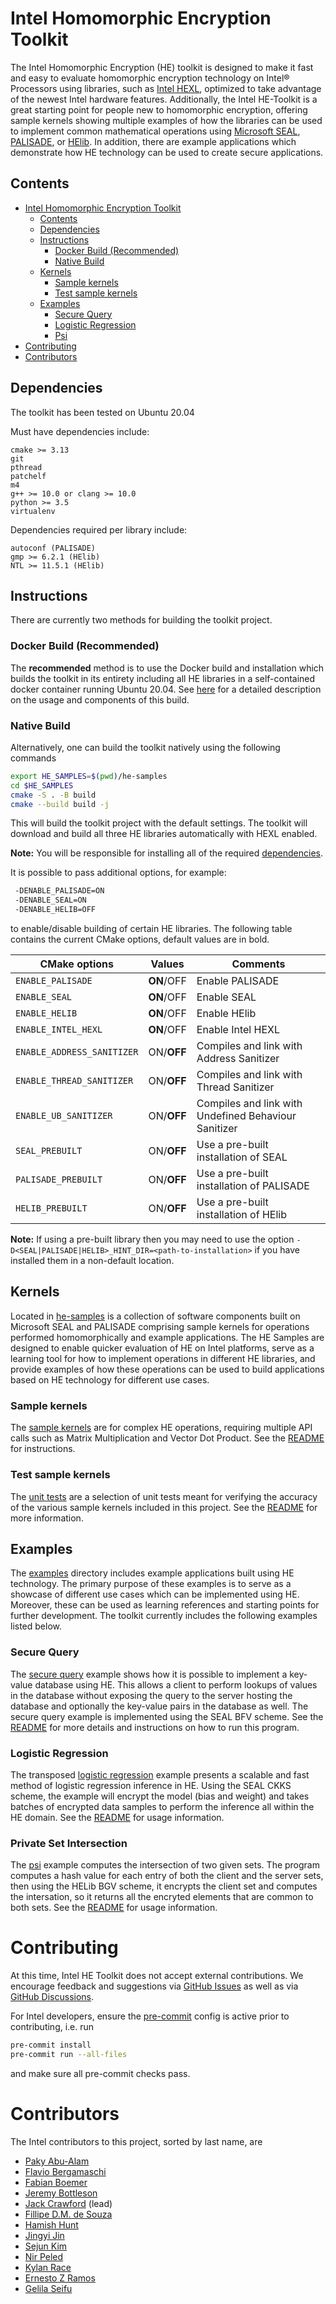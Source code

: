 # Intel Homomorphic Encryption Toolkit
The Intel Homomorphic Encryption (HE) toolkit is designed to make it fast and
easy to evaluate homomorphic encryption technology on Intel® Processors using
libraries, such as [Intel HEXL](https://github.com/intel/hexl), optimized to
take advantage of the newest Intel hardware features.  Additionally, the Intel
HE-Toolkit is a great starting point for people new to homomorphic encryption,
offering sample kernels showing multiple examples of how the libraries can be
used to implement common mathematical operations using
[Microsoft SEAL](https://github.com/microsoft/SEAL),
[PALISADE](https://gitlab.com/palisade/palisade-release), or
[HElib](https://github.com/homenc/HElib). In addition, there are example
applications which demonstrate how HE technology can be used to create secure
applications.

## Contents
- [Intel Homomorphic Encryption Toolkit](#intel-homomorphic-encryption-toolkit)
  - [Contents](#contents)
  - [Dependencies](#dependencies)
  - [Instructions](#instructions)
    - [Docker Build (Recommended)](#docker-build-recommended)
    - [Native Build](#native-build)
  - [Kernels](#kernels)
    - [Sample kernels](#sample-kernels)
    - [Test sample kernels](#test-sample-kernels)
  - [Examples](#examples)
    - [Secure Query](#secure-query)
    - [Logistic Regression](#logistic-regression)
    - [Psi](#psi)
- [Contributing](#contributing)
- [Contributors](#contributors)

## Dependencies
The toolkit has been tested on Ubuntu 20.04

Must have dependencies include:
```
cmake >= 3.13
git
pthread
patchelf
m4
g++ >= 10.0 or clang >= 10.0
python >= 3.5
virtualenv
```


Dependencies required per library include:
```
autoconf (PALISADE)
gmp >= 6.2.1 (HElib)
NTL >= 11.5.1 (HElib)
```

## Instructions
There are currently two methods for building the toolkit project.

### Docker Build (Recommended)
The **recommended** method is to use the Docker build and installation which
builds the toolkit in its entirety including all HE libraries in a
self-contained docker container running Ubuntu 20.04. See [here](docker) for a
detailed description on the usage and components of this build.

### Native Build
Alternatively, one can build the toolkit natively using the following commands

```bash
export HE_SAMPLES=$(pwd)/he-samples
cd $HE_SAMPLES
cmake -S . -B build
cmake --build build -j
```

This will build the toolkit project with the default settings. The toolkit will
download and build all three HE libraries automatically with HEXL enabled.

**Note:** You will be responsible for installing all of the required
[dependencies](#dependencies).

It is possible to pass additional options, for example:
```bash
 -DENABLE_PALISADE=ON
 -DENABLE_SEAL=ON
 -DENABLE_HELIB=OFF
```
to enable/disable building of certain HE libraries. The following table
contains the current CMake options, default values are in bold.

| CMake options            | Values   | Comments      |
|--------------------------|----------|---------------|
|`ENABLE_PALISADE`         |**ON**/OFF|Enable PALISADE|
|`ENABLE_SEAL`             |**ON**/OFF|Enable SEAL|
|`ENABLE_HELIB`            |**ON**/OFF|Enable HElib|
|`ENABLE_INTEL_HEXL`       |**ON**/OFF|Enable Intel HEXL|
|`ENABLE_ADDRESS_SANITIZER`|ON/**OFF**|Compiles and link with Address Sanitizer|
|`ENABLE_THREAD_SANITIZER` |ON/**OFF**|Compiles and link with Thread Sanitizer|
|`ENABLE_UB_SANITIZER`     |ON/**OFF**|Compiles and link with Undefined Behaviour Sanitizer|
|`SEAL_PREBUILT`           |ON/**OFF**|Use a pre-built installation of SEAL|
|`PALISADE_PREBUILT`       |ON/**OFF**|Use a pre-built installation of PALISADE|
|`HELIB_PREBUILT`          |ON/**OFF**|Use a pre-built installation of HElib|

**Note:** If using a pre-built library then you may need to use the option
`-D<SEAL|PALISADE|HELIB>_HINT_DIR=<path-to-installation>` if you have installed
them in a non-default location.


## Kernels
Located in [he-samples](he-samples) is a collection of software components
built on Microsoft SEAL and PALISADE comprising sample kernels for operations
performed homomorphically and example applications. The HE Samples are designed
to enable quicker evaluation of HE on Intel platforms, serve as a learning tool
for how to implement operations in different HE libraries, and provide examples
of how these operations can be used to build applications based on HE
technology for different use cases.

### Sample kernels
The [sample kernels](he-samples/sample-kernels) are for complex HE operations,
requiring multiple API calls such as Matrix Multiplication and Vector Dot
Product. See the [README](he-samples/sample-kernels/README.md) for
instructions.

### Test sample kernels
The [unit tests](he-samples/sample-kernels/test) are a selection of unit tests
meant for verifying the accuracy of the various sample kernels included in this
project.  See the [README](he-samples/sample-kernels/test/README.md) for
more information.


## Examples
The [examples](he-samples/examples) directory includes example applications
built using HE technology. The primary purpose of these examples is to serve as
a showcase of different use cases which can be implemented using HE. Moreover,
these can be used as learning references and starting points for further
development. The toolkit currently includes the following examples listed
below.

### Secure Query
The [secure query](he-samples/examples/secure-query) example shows how it is
possible to implement a key-value database using HE. This allows a client to
perform lookups of values in the database without exposing the query to the
server hosting the database and optionally the key-value pairs in the database
as well. The secure query example is implemented using the SEAL BFV scheme. See
the [README](he-samples/examples/secure-query/README.md) for more details and
instructions on how to run this program.

### Logistic Regression
The transposed [logistic regression](he-samples/examples/logistic-regression)
example presents a scalable and fast method of logistic regression inference in
HE. Using the SEAL CKKS scheme, the example will encrypt the model (bias and
weight) and takes batches of encrypted data samples to perform the inference
all within the HE domain. See the
[README](he-samples/examples/logistic-regression/README.md) for usage
information.

### Private Set Intersection
The [psi](he-samples/examples/psi) example computes the intersection of two
given sets. The program computes a hash value for each entry of both the client
and the server sets, then using the HELib BGV scheme, it encrypts the client
set and computes the intersation, so it returns all the encryted elements that
are common to both sets. See the [README](he-samples/examples/psi/README.md)
for usage information.

# Contributing
At this time, Intel HE Toolkit does not accept external contributions. We
encourage feedback and suggestions via
[GitHub Issues](https://github.com/intel/he-toolkit/issues) as well as via
[GitHub Discussions](https://github.com/intel/he-toolkit/discussions).

For Intel developers, ensure the [pre-commit](https://pre-commit.com) config is
active prior to contributing, i.e. run
```bash
pre-commit install
pre-commit run --all-files
```
and make sure all pre-commit checks pass.

# Contributors
The Intel contributors to this project, sorted by last name, are
  - [Paky Abu-Alam](https://www.linkedin.com/in/paky-abu-alam-89797710/)
  - [Flavio Bergamaschi](https://www.linkedin.com/in/flavio-bergamaschi)
  - [Fabian Boemer](https://www.linkedin.com/in/fabian-boemer-5a40a9102/)
  - [Jeremy Bottleson](https://www.linkedin.com/in/jeremy-bottleson-38852a7/)
  - [Jack Crawford](https://www.linkedin.com/in/jacklhcrawford/) (lead)
  - [Fillipe D.M. de Souza](https://www.linkedin.com/in/fillipe-d-m-de-souza-a8281820/)
  - [Hamish Hunt](https://www.linkedin.com/in/hamish-hunt/)
  - [Jingyi Jin](https://www.linkedin.com/in/jingyi-jin-655735/)
  - [Sejun Kim](https://www.linkedin.com/in/sejun-kim-2b1b4866/)
  - [Nir Peled](https://www.linkedin.com/in/nir-peled-4a52266/)
  - [Kylan Race](https://www.linkedin.com/in/kylanrace/)
  - [Ernesto Z Ramos](https://www.linkedin.com/in/sidezr)
  - [Gelila Seifu](https://www.linkedin.com/in/gelila-seifu/)
